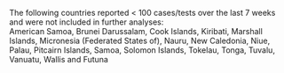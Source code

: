 The following countries reported < 100 cases/tests over the last 7 weeks and were not included in further analyses:<br>American Samoa, Brunei Darussalam, Cook Islands, Kiribati, Marshall Islands, Micronesia (Federated States of), Nauru, New Caledonia, Niue, Palau, Pitcairn Islands, Samoa, Solomon Islands, Tokelau, Tonga, Tuvalu, Vanuatu, Wallis and Futuna
<br>
